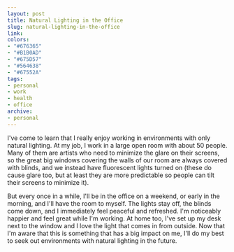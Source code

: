 ```yaml
---
layout: post
title: Natural Lighting in the Office
slug: natural-lighting-in-the-office
link:
colors:
- "#676365"
- "#B1B0AD"
- "#675D57"
- "#564638"
- "#67552A"
tags:
- personal
- work
- health
- office
archive:
- personal
---
```


I've come to learn that I really enjoy working in environments with only natural lighting. At my job, I work in a large open room with about 50 people. Many of them are artists who need to minimize the glare on their screens, so the great big windows covering the walls of our room are always covered with blinds, and we instead have fluorescent lights turned on (these do cause glare too, but at least they are more predictable so people can tilt their screens to minimize it).

But every once in a while, I'll be in the office on a weekend, or early in the morning, and I'll have the room to myself. The lights stay off, the blinds come down, and I immediately feel peaceful and refreshed. I'm noticeably happier and feel great while I'm working. At home too, I've set up my desk next to the window and I love the light that comes in from outside. Now that I'm aware that this is something that has a big impact on me, I'll do my best to seek out environments with natural lighting in the future.
